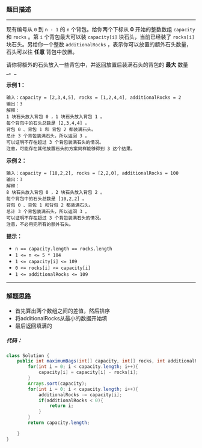 ### 题目描述

---

现有编号从 `0` 到 `n - 1` 的 `n` 个背包。给你两个下标从 **0** 开始的整数数组 `capacity` 和 `rocks` 。第 `i` 个背包最大可以装 `capacity[i]` 块石头，当前已经装了 `rocks[i]` 块石头。另给你一个整数 `additionalRocks` ，表示你可以放置的额外石头数量，石头可以往 **任意** 背包中放置。

请你将额外的石头放入一些背包中，并返回放置后装满石头的背包的 **最大** 数量_。_

**示例 1：**

```
输入：capacity = [2,3,4,5], rocks = [1,2,4,4], additionalRocks = 2
输出：3
解释：
1 块石头放入背包 0 ，1 块石头放入背包 1 。
每个背包中的石头总数是 [2,3,4,4] 。
背包 0 、背包 1 和 背包 2 都装满石头。
总计 3 个背包装满石头，所以返回 3 。
可以证明不存在超过 3 个背包装满石头的情况。
注意，可能存在其他放置石头的方案同样能够得到 3 这个结果。

```

**示例 2：**

```
输入：capacity = [10,2,2], rocks = [2,2,0], additionalRocks = 100
输出：3
解释：
8 块石头放入背包 0 ，2 块石头放入背包 2 。
每个背包中的石头总数是 [10,2,2] 。
背包 0 、背包 1 和背包 2 都装满石头。
总计 3 个背包装满石头，所以返回 3 。
可以证明不存在超过 3 个背包装满石头的情况。
注意，不必用完所有的额外石头。

```

**提示：**

-   `n == capacity.length == rocks.length`
-   `1 <= n <= 5 * 104`
-   `1 <= capacity[i] <= 109`
-   `0 <= rocks[i] <= capacity[i]`
-   `1 <= additionalRocks <= 109`

---

### 解题思路

- 首先算出两个数组之间的差值，然后排序
- 将additionalRocks从最小的数据开始填
- 最后返回填满的

##### 代码：

```java
class Solution {
    public int maximumBags(int[] capacity, int[] rocks, int additionalRocks) {
        for(int i = 0; i < capacity.length; i++){
            capacity[i] = capacity[i] - rocks[i];
        }
        Arrays.sort(capacity);
        for(int i = 0; i < capacity.length; i++){
            additionalRocks -= capacity[i];
            if(additionalRocks < 0){
                return i;
            }
        }
        return capacity.length;

    }
}
```

